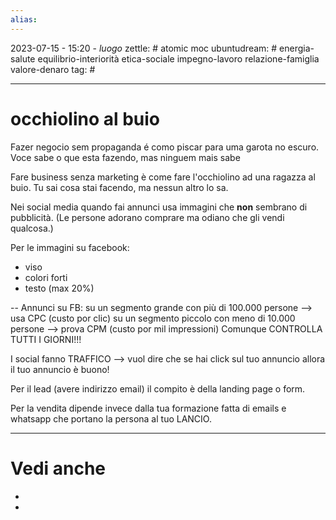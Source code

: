 ```yaml
---
alias: 
---
```

2023-07-15 - 15:20 - *luogo*
zettle: # atomic moc
ubuntudream: # energia-salute equilibrio-interiorità etica-sociale impegno-lavoro relazione-famiglia valore-denaro 
tag: #

---
# occhiolino al buio

Fazer negocio sem propaganda é como piscar para uma garota no escuro. Voce sabe o que esta fazendo, mas ninguem mais sabe

Fare business senza marketing è come fare l'occhiolino ad una ragazza al buio. Tu sai cosa stai facendo, ma nessun altro lo sa.

Nei social media quando fai annunci usa immagini che **non** sembrano di pubblicità.
(Le persone adorano comprare ma odiano che gli vendi qualcosa.)

Per le immagini su facebook:
- viso
- colori forti
- testo (max 20%)

--
Annunci su FB:
su un segmento  grande con più di 100.000 persone --> usa CPC (custo por clic)
su un segmento piccolo con meno di 10.000 persone --> prova CPM (custo por mil impressioni)
Comunque CONTROLLA TUTTI I GIORNI!!!

I social fanno TRAFFICO --> vuol dire che se hai click sul tuo annuncio allora il tuo annuncio è buono!

Per il lead (avere indirizzo email) il compito è della landing page o form.

Per la vendita dipende invece dalla tua formazione fatta di emails e whatsapp che portano la persona al tuo LANCIO.


---
# Vedi anche
- 
- 